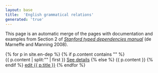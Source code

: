 ```yaml
---
layout: base
title:  'English grammatical relations'
generated: 'true'
---
```


This page is an automatic merge of the pages with documentation and
examples from Section 2 of *[Stanford typed dependencies
manual](http://nlp.stanford.edu/software/dependencies_manual.pdf)* (de
Marneffe and Manning 2008).

{% for p in site.en-dep %}
{% if p.content contains "<!--details-->" %}    
{{ p.content | split:"<!--details-->" | first }}
<a href="{{ p.url | remove_first:'/' }}">See details</a>
{% else %}
{{ p.content }}
{% endif %}
<a href="{{ site.git_edit }}/_en-dep/{{ p.title }}.md" target="#">edit {{ p.title }}</a>
{% endfor %}
